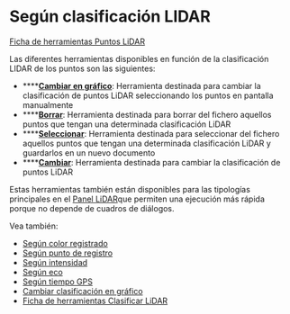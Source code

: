 # Según clasificación LIDAR

[Ficha de herramientas Puntos LiDAR](/mdtopx/fichas-de-herramientas/ficha-de-herramientas-puntos-lidar/)

Las diferentes herramientas disponibles en función de la clasificación LIDAR de los puntos son las siguientes:

* \*\*\*\*[**Cambiar en gráfico**](../editar/cambiar-clasificacion-en-grafico.md): Herramienta destinada para cambiar la clasificación de puntos LiDAR seleccionando los puntos en pantalla manualmente
* \*\*\*\*[**Borrar**](borrar-segun-clasificacion.md): Herramienta destinada para borrar del fichero aquellos puntos que tengan una determinada clasificación LiDAR
* \*\*\*\*[**Seleccionar**](seleccionar-segun-clasificacion.md): Herramienta destinada para seleccionar del fichero aquellos puntos que tengan una determinada clasificación LiDAR y guardarlos en un nuevo documento
* \*\*\*\*[**Cambiar**](cambiar-clasificacion.md): Herramienta destinada para cambiar la clasificación de puntos LiDAR

Estas herramientas también están disponibles para las tipologías principales en el [Panel LiDAR](../../introduccion/paneles-de-la-aplicacion/panel-lidar.md)que permiten una ejecución más rápida porque no depende de cuadros de diálogos.

Vea también:

* [Según color registrado](/mdtopx/modulo-laser/segun-color-registrado/)
* [Según punto de registro](/mdtopx/modulo-laser/segun-punto-de-registro/)
* [Según intensidad](/mdtopx/modulo-laser/segun-intensidad/)
* [Según eco](../segun-eco-lidar/)
* [Según tiempo GPS](/mdtopx/modulo-laser/segun-tiempo-gps/)
* [Cambiar clasificación en gráfico](/mdtopx/modulo-laser/editar/cambiar-clasificacion-en-grafico.md)
* [Ficha de herramientas Clasificar LiDAR](/mdtopx/fichas-de-herramientas/ficha-de-herramientas-clasificar-lidar.md)

